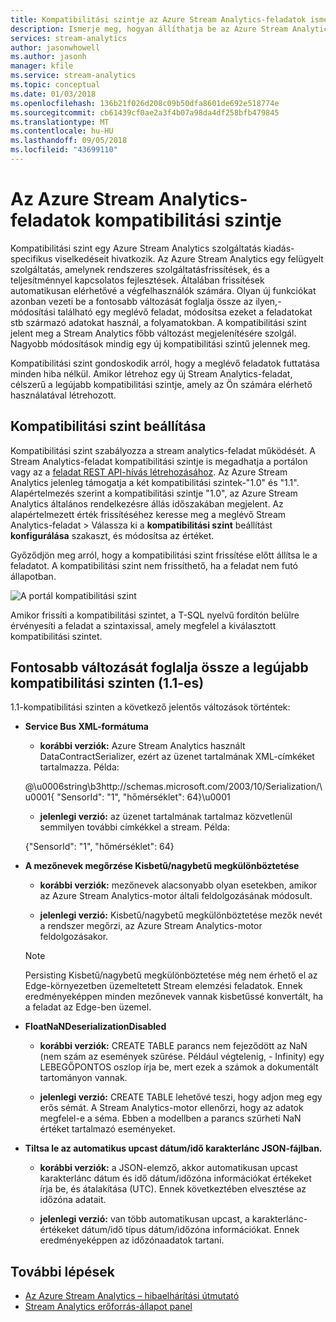 ```yaml
---
title: Kompatibilitási szintje az Azure Stream Analytics-feladatok ismertetése
description: Ismerje meg, hogyan állíthatja be az Azure Stream Analytics-feladat és a fontosabb változását foglalja össze a kompatibilitási szintje a legújabb kompatibilitási szinten
services: stream-analytics
author: jasonwhowell
ms.author: jasonh
manager: kfile
ms.service: stream-analytics
ms.topic: conceptual
ms.date: 01/03/2018
ms.openlocfilehash: 136b21f026d208c09b50dfa8601de692e518774e
ms.sourcegitcommit: cb61439cf0ae2a3f4b07a98da4df258bfb479845
ms.translationtype: MT
ms.contentlocale: hu-HU
ms.lasthandoff: 09/05/2018
ms.locfileid: "43699110"
---
```

# <a name="compatibility-level-for-azure-stream-analytics-jobs"></a>Az Azure Stream Analytics-feladatok kompatibilitási szintje
 
Kompatibilitási szint egy Azure Stream Analytics szolgáltatás kiadás-specifikus viselkedéseit hivatkozik. Az Azure Stream Analytics egy felügyelt szolgáltatás, amelynek rendszeres szolgáltatásfrissítések, és a teljesítménnyel kapcsolatos fejlesztések. Általában frissítések automatikusan elérhetővé a végfelhasználók számára. Olyan új funkciókat azonban vezeti be a fontosabb változását foglalja össze az ilyen,-módosítási található egy meglévő feladat, módosítsa ezeket a feladatokat stb származó adatokat használ, a folyamatokban. A kompatibilitási szint jelent meg a Stream Analytics főbb változást megjelenítésére szolgál. Nagyobb módosítások mindig egy új kompatibilitási szintű jelennek meg. 

Kompatibilitási szint gondoskodik arról, hogy a meglévő feladatok futtatása minden hiba nélkül. Amikor létrehoz egy új Stream Analytics-feladat, célszerű a legújabb kompatibilitási szintje, amely az Ön számára elérhető használatával létrehozott. 
 
## <a name="set-a-compatibility-level"></a>Kompatibilitási szint beállítása 

Kompatibilitási szint szabályozza a stream analytics-feladat működését. A Stream Analytics-feladat kompatibilitási szintje is megadhatja a portálon vagy az a [feladat REST API-hívás létrehozásához](https://docs.microsoft.com/rest/api/streamanalytics/stream-analytics-job). Az Azure Stream Analytics jelenleg támogatja a két kompatibilitási szintek-"1.0" és "1.1". Alapértelmezés szerint a kompatibilitási szintje "1.0", az Azure Stream Analytics általános rendelkezésre állás időszakában megjelent. Az alapértelmezett érték frissítéséhez keresse meg a meglévő Stream Analytics-feladat > Válassza ki a **kompatibilitási szint** beállítást **konfigurálása** szakaszt, és módosítsa az értéket. 

Győződjön meg arról, hogy a kompatibilitási szint frissítése előtt állítsa le a feladatot. A kompatibilitási szint nem frissíthető, ha a feladat nem futó állapotban. 

![A portál kompatibilitási szint](media\stream-analytics-compatibility-level/image1.png)

 
Amikor frissíti a kompatibilitási szintet, a T-SQL nyelvű fordítón belülre érvényesíti a feladat a szintaxissal, amely megfelel a kiválasztott kompatibilitási szintet. 

## <a name="major-changes-in-the-latest-compatibility-level-11"></a>Fontosabb változását foglalja össze a legújabb kompatibilitási szinten (1.1-es)

1.1-kompatibilitási szinten a következő jelentős változások történtek:

* **Service Bus XML-formátuma**  

  * **korábbi verziók:** Azure Stream Analytics használt DataContractSerializer, ezért az üzenet tartalmának XML-címkéket tartalmazza. Példa:
    
   @\u0006string\b3http://schemas.microsoft.com/2003/10/Serialization/\u0001{ "SensorId": "1", "hőmérséklet": 64\}\u0001 

  * **jelenlegi verzió:** az üzenet tartalmának tartalmaz közvetlenül semmilyen további címkékkel a stream. Példa:
  
   {"SensorId": "1", "hőmérséklet": 64} 
 
* **A mezőnevek megőrzése Kisbetű/nagybetű megkülönböztetése**  

  * **korábbi verziók:** mezőnevek alacsonyabb olyan esetekben, amikor az Azure Stream Analytics-motor általi feldolgozásának módosult. 

  * **jelenlegi verzió:** Kisbetű/nagybetű megkülönböztetése mezők nevét a rendszer megőrzi, az Azure Stream Analytics-motor feldolgozásakor. 

  > [!NOTE] 
  > Persisting Kisbetű/nagybetű megkülönböztetése még nem érhető el az Edge-környezetben üzemeltetett Stream elemzési feladatok. Ennek eredményeképpen minden mezőnevek vannak kisbetűssé konvertált, ha a feladat az Edge-ben üzemel. 

* **FloatNaNDeserializationDisabled**  

  * **korábbi verziók:** CREATE TABLE parancs nem fejeződött az NaN (nem szám az események szűrése. Például végtelenig, - Infinity) egy LEBEGŐPONTOS oszlop írja be, mert ezek a számok a dokumentált tartományon vannak.

  * **jelenlegi verzió:** CREATE TABLE lehetővé teszi, hogy adjon meg egy erős sémát. A Stream Analytics-motor ellenőrzi, hogy az adatok megfelel-e a séma. Ebben a modellben a parancs szűrheti NaN értéket tartalmazó eseményeket. 

* **Tiltsa le az automatikus upcast dátum/idő karakterlánc JSON-fájlban.**  

  * **korábbi verziók:** a JSON-elemző, akkor automatikusan upcast karakterlánc dátum és idő dátum/időzóna információkat értékeket írja be, és átalakítása (UTC). Ennek következtében elvesztése az időzóna adatait.

  * **jelenlegi verzió:** van több automatikusan upcast, a karakterlánc-értékeket dátum/idő típus dátum/időzóna információkat. Ennek eredményeképpen az időzónaadatok tartani. 

## <a name="next-steps"></a>További lépések
* [Az Azure Stream Analytics – hibaelhárítási útmutató](stream-analytics-troubleshooting-guide.md)
* [Stream Analytics erőforrás-állapot panel](stream-analytics-resource-health.md)